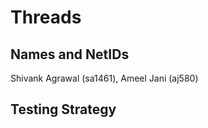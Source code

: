 # Threads #

## Names and NetIDs ##
Shivank Agrawal (sa1461), Ameel Jani (aj580)

## Testing Strategy ##
